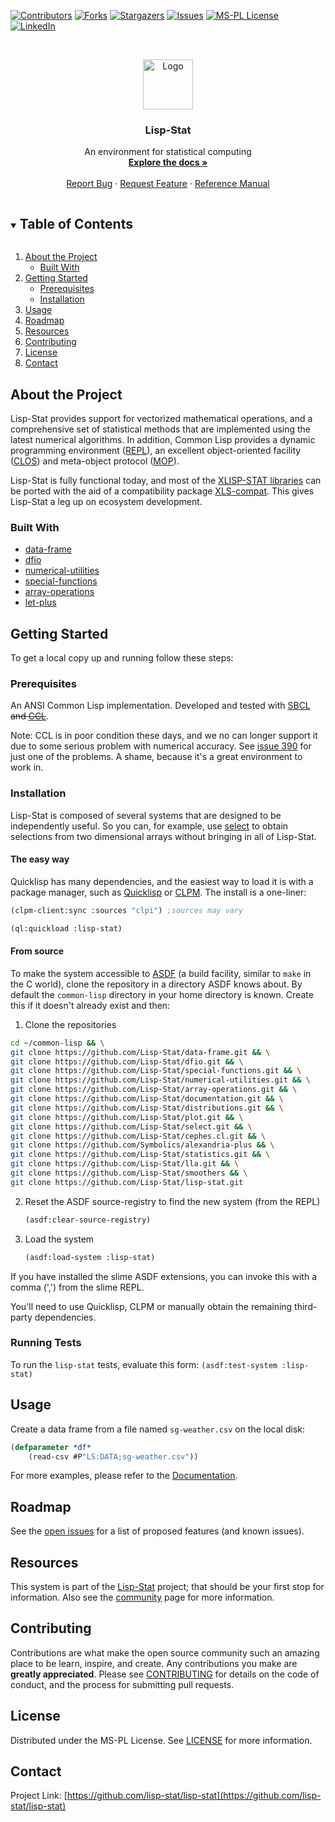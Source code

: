 
<!-- PROJECT SHIELDS -->

[![Contributors][contributors-shield]][contributors-url]
[![Forks][forks-shield]][forks-url]
[![Stargazers][stars-shield]][stars-url]
[![Issues][issues-shield]][issues-url]
[![MS-PL License][license-shield]][license-url]
[![LinkedIn][linkedin-shield]][linkedin-url]



<!-- PROJECT LOGO -->
<br />
<p align="center">
  <a href="https://github.com/lisp-stat/lisp-stat">
    <img src="https://lisp-stat.dev/images/stats-image.svg" alt="Logo" width="80" height="80">
  </a>

  <h3 align="center">Lisp-Stat</h3>

  <p align="center">
	An environment for statistical computing
	<br />
    <a href="https://lisp-stat.dev/docs/"><strong>Explore the docs »</strong></a>
    <br />
    <br />
    <a href="https://github.com/lisp-stat/lisp-stat/issues">Report Bug</a>
    ·
    <a href="https://github.com/lisp-stat/lisp-stat/issues">Request Feature</a>
    ·
    <a href="https://lisp-stat.github.io/lisp-stat/">Reference Manual</a>
  </p>
</p>



<!-- TABLE OF CONTENTS -->
<details open="open">
  <summary><h2 style="display: inline-block">Table of Contents</h2></summary>
  <ol>
    <li>
      <a href="#about-the-project">About the Project</a>
      <ul>
        <li><a href="#built-with">Built With</a></li>
      </ul>
    </li>
    <li>
      <a href="#getting-started">Getting Started</a>
      <ul>
        <li><a href="#prerequisites">Prerequisites</a></li>
        <li><a href="#installation">Installation</a></li>
      </ul>
    </li>
    <li><a href="#usage">Usage</a></li>
    <li><a href="#roadmap">Roadmap</a></li>
	<li><a href="#resources">Resources</a></li>
    <li><a href="#contributing">Contributing</a></li>
    <li><a href="#license">License</a></li>
    <li><a href="#contact">Contact</a></li>
  </ol>
</details>



<!-- ABOUT THE PROJECT -->
## About the Project

  Lisp-Stat provides support for vectorized mathematical operations,
  and a comprehensive set of statistical methods that are implemented
  using the latest numerical algorithms.  In addition, Common Lisp
  provides a dynamic programming environment
  ([REPL](https://en.wikipedia.org/wiki/Read%E2%80%93eval%E2%80%93print_loop)),
  an excellent object-oriented facility
  ([CLOS](https://en.wikipedia.org/wiki/Common_Lisp_Object_System))
  and meta-object protocol
  ([MOP](https://en.wikipedia.org/wiki/Metaobject#Metaobject_protocol)).

   Lisp-Stat is fully functional today, and most of the [XLISP-STAT
   libraries](https://github.com/Lisp-Stat/xls-archive) can be ported
   with the aid of a compatibility package
   [XLS-compat](https://github.com/Lisp-Stat/XLS-compat).  This gives
   Lisp-Stat a leg up on ecosystem development.


### Built With

* [data-frame](https://github.com/Lisp-Stat/data-frame)
* [dfio](https://github.com/Lisp-Stat/dfio)
* [numerical-utilities](https://github.com/Lisp-Stat/numerical-utilities)
* [special-functions](https://github.com/Lisp-Stat/special-functions)
* [array-operations](https://github.com/Lisp-Stat/array-operations)
* [let-plus](https://github.com/sharplispers/let-plus)


<!-- GETTING STARTED -->
## Getting Started

To get a local copy up and running follow these steps:

### Prerequisites

An ANSI Common Lisp implementation. Developed and tested with
[SBCL](https://www.sbcl.org/) ~~and
[CCL](https://github.com/Clozure/ccl)~~.

Note: CCL is in poor condition these days, and we no can longer support it due to some serious problem with numerical accuracy. See [issue 390](https://github.com/Clozure/ccl/issues/390) for just one of the problems. A shame, because it's a great environment to work in.

### Installation

Lisp-Stat is composed of several systems that are designed to be
independently useful.  So you can, for example, use
[select](https://github.com/Lisp-Stat/select) to obtain selections
from two dimensional arrays without bringing in all of Lisp-Stat.

#### The easy way

Quicklisp has many dependencies, and the easiest way to load it is with a package manager, such as [Quicklisp](https://www.quicklisp.org/beta/) or [CLPM](https://www.clpm.dev/).  The install is a one-liner:

```lisp
(clpm-client:sync :sources "clpi") ;sources may vary
```

```lisp
(ql:quickload :lisp-stat)
```

#### From source

To make the system accessible to [ASDF](https://common-lisp.net/project/asdf/) (a build facility, similar to `make` in the C world), clone the repository in a directory ASDF knows about.  By default the `common-lisp` directory in your home directory is known. Create this if it doesn't already exist and then:

1. Clone the repositories
```sh
cd ~/common-lisp && \
git clone https://github.com/Lisp-Stat/data-frame.git && \
git clone https://github.com/Lisp-Stat/dfio.git && \
git clone https://github.com/Lisp-Stat/special-functions.git && \
git clone https://github.com/Lisp-Stat/numerical-utilities.git && \
git clone https://github.com/Lisp-Stat/array-operations.git && \
git clone https://github.com/Lisp-Stat/documentation.git && \
git clone https://github.com/Lisp-Stat/distributions.git && \
git clone https://github.com/Lisp-Stat/plot.git && \
git clone https://github.com/Lisp-Stat/select.git && \
git clone https://github.com/Lisp-Stat/cephes.cl.git && \
git clone https://github.com/Symbolics/alexandria-plus && \
git clone https://github.com/Lisp-Stat/statistics.git && \
git clone https://github.com/Lisp-Stat/lla.git && \
git clone https://github.com/Lisp-Stat/smoothers && \
git clone https://github.com/Lisp-Stat/lisp-stat.git
```
2. Reset the ASDF source-registry to find the new system (from the REPL)
   ```lisp
   (asdf:clear-source-registry)
   ```
3. Load the system
   ```lisp
   (asdf:load-system :lisp-stat)
   ```

If you have installed the slime ASDF extensions, you can invoke this
with a comma (',') from the slime REPL.

You'll need to use Quicklisp, CLPM or manually obtain the remaining third-party dependencies.

### Running Tests

To run the `lisp-stat` tests, evaluate this form: `(asdf:test-system :lisp-stat)`


<!-- USAGE EXAMPLES -->
## Usage

Create a data frame from a file named `sg-weather.csv` on the local disk:

```lisp
(defparameter *df*
	(read-csv #P"LS:DATA;sg-weather.csv"))

```

For more examples, please refer to the
[Documentation](https://lisp-stat.dev/docs/).


<!-- ROADMAP -->
## Roadmap

See the [open issues](https://github.com/lisp-stat/lisp-stat/issues) for a list of proposed features (and known issues).

## Resources

This system is part of the [Lisp-Stat](https://lisp-stat.dev/) project; that should be your first stop for information. Also see the <!-- [resources](https://lisp-stat.dev/resources) and -->
[community](https://lisp-stat.dev/community) page for more
information.

<!-- CONTRIBUTING -->
## Contributing

Contributions are what make the open source community such an amazing place to be learn, inspire, and create. Any contributions you make are **greatly appreciated**. Please see [CONTRIBUTING](CONTRIBUTING.md) for details on the code of conduct, and the process for submitting pull requests.

<!-- LICENSE -->
## License

Distributed under the MS-PL License. See [LICENSE](LICENSE) for more information.



<!-- CONTACT -->
## Contact

Project Link: [https://github.com/lisp-stat/lisp-stat](https://github.com/lisp-stat/lisp-stat)



<!-- MARKDOWN LINKS & IMAGES -->
<!-- https://www.markdownguide.org/basic-syntax/#reference-style-links -->
[contributors-shield]: https://img.shields.io/github/contributors/lisp-stat/lisp-stat.svg?style=for-the-badge
[contributors-url]: https://github.com/lisp-stat/lisp-stat/graphs/contributors
[forks-shield]: https://img.shields.io/github/forks/lisp-stat/lisp-stat.svg?style=for-the-badge
[forks-url]: https://github.com/lisp-stat/lisp-stat/network/members
[stars-shield]: https://img.shields.io/github/stars/lisp-stat/lisp-stat.svg?style=for-the-badge
[stars-url]: https://github.com/lisp-stat/lisp-stat/stargazers
[issues-shield]: https://img.shields.io/github/issues/lisp-stat/lisp-stat.svg?style=for-the-badge
[issues-url]: https://github.com/lisp-stat/lisp-stat/issues
[license-shield]: https://img.shields.io/github/license/lisp-stat/lisp-stat.svg?style=for-the-badge
[license-url]: https://github.com/lisp-stat/lisp-stat/blob/master/LICENSE
[linkedin-shield]: https://img.shields.io/badge/-LinkedIn-black.svg?style=for-the-badge&logo=linkedin&colorB=555
[linkedin-url]: https://www.linkedin.com/company/symbolics/
